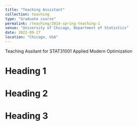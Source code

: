 ```yaml
---
title: "Teaching Assistant"
collection: teaching
type: "Graduate course"
permalink: /teaching/2014-spring-teaching-1
venue: "University of Chicago, Department of Statistics"
date: 2022-09-27
location: "Chicago, USA"
---
```


Teaching Assitant for STAT31001 Applied Modern Optimization

Heading 1
======

Heading 2
======

Heading 3
======
